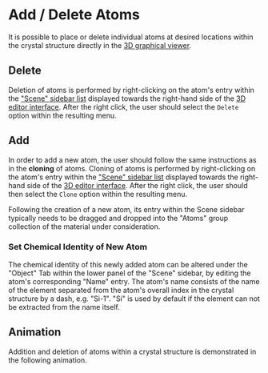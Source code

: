 # Add / Delete Atoms

It is possible to place or delete individual atoms at desired locations within the crystal structure directly in the [3D graphical viewer](../edit.md). 

## Delete

Deletion of atoms is performed by right-clicking on the atom's entry within the ["Scene" sidebar list](../edit.md#3.-scene) displayed towards the right-hand side of the [3D editor interface](../edit.md). After the right click, the user should select the `Delete` option within the resulting menu.

## Add

In order to add a new atom, the user should follow the same instructions as in the **cloning** of atoms. Cloning of atoms is performed by right-clicking on the atom's entry within the ["Scene" sidebar list](../edit.md#3.-scene) displayed towards the right-hand side of the [3D editor interface](../edit.md). After the right click, the user should then select the `Clone` option within the resulting menu.

Following the creation of a new atom, its entry within the Scene sidebar typically needs to be dragged and dropped into the "Atoms" group collection of the material under consideration.

### Set Chemical Identity of New Atom

The chemical identity of this newly added atom can be altered under the "Object" Tab within the lower panel of the "Scene" sidebar, by editing the atom's corresponding "Name" entry. The atom's name consists of the name of the element separated from the atom's overall index in the crystal structure by a dash, e.g. "Si-1". "Si" is used by default if the element can not be extracted from the name itself.

## Animation

Addition and deletion of atoms within a crystal structure is demonstrated in the following animation.

<img data-gifffer="/images/materials-designer/add-delete.gif" />

